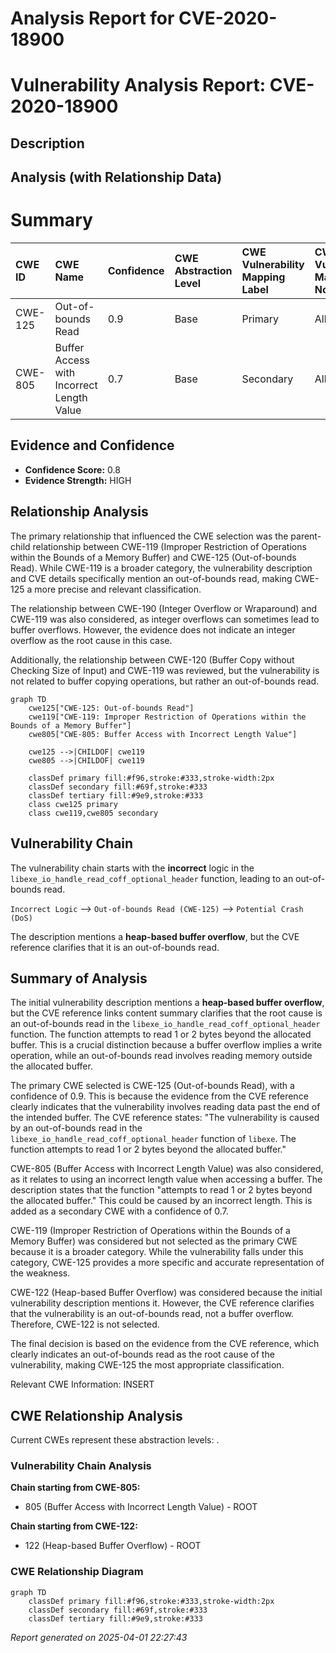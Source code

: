 # Analysis Report for CVE-2020-18900

# Vulnerability Analysis Report: CVE-2020-18900

## Description



## Analysis (with Relationship Data)

# Summary
| CWE ID    | CWE Name                                                                   | Confidence | CWE Abstraction Level | CWE Vulnerability Mapping Label | CWE-Vulnerability Mapping Notes |
| :--------- | :------------------------------------------------------------------------- | :--------- | :---------------------- | :------------------------------ | :------------------------------ |
| CWE-125     | Out-of-bounds Read                                                         | 0.9        | Base                    | Primary                         | Allowed                         |
| CWE-805     | Buffer Access with Incorrect Length Value                                  | 0.7        | Base                    | Secondary                       | Allowed                         |

## Evidence and Confidence

*   **Confidence Score:** 0.8
*   **Evidence Strength:** HIGH

## Relationship Analysis
The primary relationship that influenced the CWE selection was the parent-child relationship between CWE-119 (Improper Restriction of Operations within the Bounds of a Memory Buffer) and CWE-125 (Out-of-bounds Read). While CWE-119 is a broader category, the vulnerability description and CVE details specifically mention an out-of-bounds read, making CWE-125 a more precise and relevant classification.

The relationship between CWE-190 (Integer Overflow or Wraparound) and CWE-119 was also considered, as integer overflows can sometimes lead to buffer overflows. However, the evidence does not indicate an integer overflow as the root cause in this case.

Additionally, the relationship between CWE-120 (Buffer Copy without Checking Size of Input) and CWE-119 was reviewed, but the vulnerability is not related to buffer copying operations, but rather an out-of-bounds read.

```mermaid
graph TD
    cwe125["CWE-125: Out-of-bounds Read"]
    cwe119["CWE-119: Improper Restriction of Operations within the Bounds of a Memory Buffer"]
    cwe805["CWE-805: Buffer Access with Incorrect Length Value"]

    cwe125 -->|CHILDOF| cwe119
    cwe805 -->|CHILDOF| cwe119

    classDef primary fill:#f96,stroke:#333,stroke-width:2px
    classDef secondary fill:#69f,stroke:#333
    classDef tertiary fill:#9e9,stroke:#333
    class cwe125 primary
    class cwe119,cwe805 secondary
```

## Vulnerability Chain
The vulnerability chain starts with the **incorrect** logic in the `libexe_io_handle_read_coff_optional_header` function, leading to an out-of-bounds read.

`Incorrect Logic` --> `Out-of-bounds Read (CWE-125)` --> `Potential Crash (DoS)`

The description mentions a **heap-based buffer overflow**, but the CVE reference clarifies that it is an out-of-bounds read.

## Summary of Analysis
The initial vulnerability description mentions a **heap-based buffer overflow**, but the CVE reference links content summary clarifies that the root cause is an out-of-bounds read in the `libexe_io_handle_read_coff_optional_header` function. The function attempts to read 1 or 2 bytes beyond the allocated buffer. This is a crucial distinction because a buffer overflow implies a write operation, while an out-of-bounds read involves reading memory outside the allocated buffer.

The primary CWE selected is CWE-125 (Out-of-bounds Read), with a confidence of 0.9. This is because the evidence from the CVE reference clearly indicates that the vulnerability involves reading data past the end of the intended buffer. The CVE reference states: "The vulnerability is caused by an out-of-bounds read in the `libexe_io_handle_read_coff_optional_header` function of `libexe`. The function attempts to read 1 or 2 bytes beyond the allocated buffer."

CWE-805 (Buffer Access with Incorrect Length Value) was also considered, as it relates to using an incorrect length value when accessing a buffer. The description states that the function "attempts to read 1 or 2 bytes beyond the allocated buffer." This could be caused by an incorrect length. This is added as a secondary CWE with a confidence of 0.7.

CWE-119 (Improper Restriction of Operations within the Bounds of a Memory Buffer) was considered but not selected as the primary CWE because it is a broader category. While the vulnerability falls under this category, CWE-125 provides a more specific and accurate representation of the weakness.

CWE-122 (Heap-based Buffer Overflow) was considered because the initial vulnerability description mentions it. However, the CVE reference clarifies that the vulnerability is an out-of-bounds read, not a buffer overflow. Therefore, CWE-122 is not selected.

The final decision is based on the evidence from the CVE reference, which clearly indicates an out-of-bounds read as the root cause of the vulnerability, making CWE-125 the most appropriate classification.

Relevant CWE Information:
INSERT


## CWE Relationship Analysis

Current CWEs represent these abstraction levels: .


### Vulnerability Chain Analysis

**Chain starting from CWE-805:**
- 805 (Buffer Access with Incorrect Length Value) - ROOT


**Chain starting from CWE-122:**
- 122 (Heap-based Buffer Overflow) - ROOT



### CWE Relationship Diagram

```mermaid
graph TD
    classDef primary fill:#f96,stroke:#333,stroke-width:2px
    classDef secondary fill:#69f,stroke:#333
    classDef tertiary fill:#9e9,stroke:#333
```



*Report generated on 2025-04-01 22:27:43*

